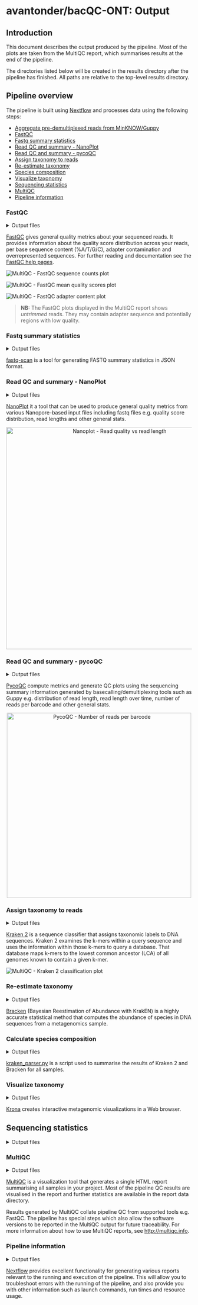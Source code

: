 # avantonder/bacQC-ONT: Output

## Introduction

This document describes the output produced by the pipeline. Most of the plots are taken from the MultiQC report, which summarises results at the end of the pipeline.

The directories listed below will be created in the results directory after the pipeline has finished. All paths are relative to the top-level results directory.

## Pipeline overview

The pipeline is built using [Nextflow](https://www.nextflow.io/) and processes data using the following steps:

- [Aggregate pre-demultiplexed reads from MinKNOW/Guppy](#nanopore-artic-guppyplex)
- [FastQC](#fastqc)
- [Fastq summary statistics](#fastq-summary-statistics)
- [Read QC and summary - NanoPlot](#read-qc-and-summary-nanoplot)
- [Read QC and summary - pycoQC](#read-qc-and-summary-pycoqc)
- [Assign taxonomy to reads](#assign-taxonomy-to-reads)
- [Re-estimate taxonomy](#re-estimate-taxonomy)
- [Species composition](#calculate-species-composition)
- [Visualize taxonomy](#visualize-taxonomy)
- [Sequencing statistics](#sequencing-statistics)
- [MultiQC](#multiqc)
- [Pipeline information](#pipeline-information)

### FastQC

<details markdown="1">
<summary>Output files</summary>

- `fastqc/`
  - `*_fastqc.html`: FastQC report containing quality metrics.
  - `*_fastqc.zip`: Zip archive containing the FastQC report, tab-delimited data file and plot images.

</details>

[FastQC](http://www.bioinformatics.babraham.ac.uk/projects/fastqc/) gives general quality metrics about your sequenced reads. It provides information about the quality score distribution across your reads, per base sequence content (%A/T/G/C), adapter contamination and overrepresented sequences. For further reading and documentation see the [FastQC help pages](http://www.bioinformatics.babraham.ac.uk/projects/fastqc/Help/).

![MultiQC - FastQC sequence counts plot](images/mqc_fastqc_counts.png)

![MultiQC - FastQC mean quality scores plot](images/mqc_fastqc_quality.png)

![MultiQC - FastQC adapter content plot](images/mqc_fastqc_adapter.png)

> **NB:** The FastQC plots displayed in the MultiQC report shows _untrimmed_ reads. They may contain adapter sequence and potentially regions with low quality.

### Fastq summary statistics

<details markdown="1">
<summary>Output files</summary>

- `fastqscan/`
  - `raw/*.json`: JSON formatted file of summary statistics for input fastq files.
  - `trimmed/*.json`: JSON formatted file of summary statistics for trimmed fastq files.
- `metadata/`
  - `raw_fastq-scan_summary.tsv`: Final summary tsv file of sequencing statistics for input fastq files for all samples
  - `trim_fastq-scan_summary.tsv`: Final summary tsv file of sequencing statistics for trimmed fastq files for all samples

</details>

[fastq-scan](https://github.com/rpetit3/fastq-scan) is a tool for generating FASTQ summary statistics in JSON format.

### Read QC and summary - NanoPlot

<details markdown="1">
<summary>Output files</summary>

- `nanoplot/`
  - Per-sample `*.html` files for QC metrics and individual `*.png` image files for plots.

</details>

[NanoPlot](https://github.com/wdecoster/NanoPlot) it a tool that can be used to produce general quality metrics from various Nanopore-based input files including fastq files e.g. quality score distribution, read lengths and other general stats.

<p align="center"><img src="images/nanoplot_readlengthquality.png" alt="Nanoplot - Read quality vs read length" width="600"></p>

### Read QC and summary - pycoQC

<details markdown="1">
<summary>Output files</summary>

- `pycoqc/`
  - `*.html` and `.json` file that includes a run summary and graphical representation of various QC metrics including distribution of read length, distribution of read quality scores, mean read quality per sequence length, output per channel over experiment time and percentage of reads per barcode.

</details>

[PycoQC](https://github.com/a-slide/pycoQC) compute metrics and generate QC plots using the sequencing summary information generated by basecalling/demultiplexing tools such as Guppy e.g. distribution of read length, read length over time, number of reads per barcode and other general stats.

<p align="center"><img src="images/pycoqc_readsperbarcode.png" alt="PycoQC - Number of reads per barcode" width="500"></p>

### Assign taxonomy to reads

<details markdown="1">
<summary>Output files</summary>

* `kraken2/`
    * `*.kraken2.report.txt`: Kraken 2 taxonomic report. See [here](https://ccb.jhu.edu/software/kraken2/index.shtml?t=manual#sample-report-output-format) for a detailed description of the format.

</details>

[Kraken 2](https://ccb.jhu.edu/software/kraken2/index.shtml?t=manual) is a sequence classifier that assigns taxonomic labels to DNA sequences. Kraken 2 examines the k-mers within a query sequence and uses the information within those k-mers to query a database. That database maps k-mers to the lowest common ancestor (LCA) of all genomes known to contain a given k-mer.

![MultiQC - Kraken 2 classification plot](images/mqc_kraken2_plot.png)

### Re-estimate taxonomy

<details markdown="1">
<summary>Output files</summary>

* `bracken/`
    * `*_S.tsv`: Bracken TSV output report of the re-estimated abundances. See [here](https://ccb.jhu.edu/software/bracken/index.shtml?t=manual) for a detailed description of the format.

</details>

[Bracken](https://ccb.jhu.edu/software/bracken/) (Bayesian Reestimation of Abundance with KrakEN) is a highly accurate statistical method that computes the abundance of species in DNA sequences from a metagenomics sample.

### Calculate species composition

<details markdown="1">
<summary>Output files</summary>

- `metadata/`
  - `species_composition.tsv`: Final summary tsv file of species composition for all samples.

</details>

[kraken_parser.py](https://github.com/avantonder/bacQC/blob/main/bin/kraken_parser.py) is a script used to summarise the results of Kraken 2 and Bracken for all samples.

### Visualize taxonomy

<details markdown="1">
<summary>Output files</summary>

- `krona/`
  - `*.html`: HTML files containing taxonomy visualizations

</details>

[Krona](https://pubmed.ncbi.nlm.nih.gov/21961884/) creates interactive metagenomic visualizations in a Web browser.

## Sequencing statistics

<details markdown="1">
<summary>Output files</summary>

- `read_stats/`
  - `.tsv`: Pre- and post-trimming sequence statistics.
- `metadata`
  - `read_stats_summary.tsv`: Final summary tsv file of pre- and post-trimming sequence statistics for all samples.

</details>

### MultiQC

<details markdown="1">
<summary>Output files</summary>

- `multiqc/`
  - `multiqc_report.html`: a standalone HTML file that can be viewed in your web browser.
  - `multiqc_data/`: directory containing parsed statistics from the different tools used in the pipeline.
  - `multiqc_plots/`: directory containing static images from the report in various formats.

</details>

[MultiQC](http://multiqc.info) is a visualization tool that generates a single HTML report summarising all samples in your project. Most of the pipeline QC results are visualised in the report and further statistics are available in the report data directory.

Results generated by MultiQC collate pipeline QC from supported tools e.g. FastQC. The pipeline has special steps which also allow the software versions to be reported in the MultiQC output for future traceability. For more information about how to use MultiQC reports, see <http://multiqc.info>.

### Pipeline information

<details markdown="1">
<summary>Output files</summary>

- `pipeline_info/`
  - Reports generated by Nextflow: `execution_report.html`, `execution_timeline.html`, `execution_trace.txt` and `pipeline_dag.dot`/`pipeline_dag.svg`.
  - Reports generated by the pipeline: `pipeline_report.html`, `pipeline_report.txt` and `software_versions.yml`. The `pipeline_report*` files will only be present if the `--email` / `--email_on_fail` parameter's are used when running the pipeline.
  - Reformatted samplesheet files used as input to the pipeline: `samplesheet.valid.csv`.

</details>

[Nextflow](https://www.nextflow.io/docs/latest/tracing.html) provides excellent functionality for generating various reports relevant to the running and execution of the pipeline. This will allow you to troubleshoot errors with the running of the pipeline, and also provide you with other information such as launch commands, run times and resource usage.
